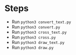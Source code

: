 # Steps

- Run `python3 convert_text.py`
- Run `python3 convert.py`
- Run `python3 cross_text.py`
- Run `python3 cross.py`
- Run `python3 draw_text.py`
- Run `python3 draw.py`
